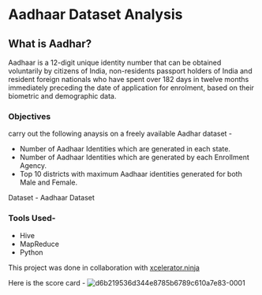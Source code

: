 # Aadhaar Dataset Analysis

## What is Aadhar?
Aadhaar is a 12-digit unique identity number that can be obtained voluntarily by citizens of India, non-residents passport holders of India and resident foreign nationals who have spent over 182 days in twelve months immediately preceding the date of application for enrolment, based on their biometric and demographic data.

### Objectives  

carry out the following anaysis on a freely available Aadhar dataset - 

- Number of Aadhaar Identities which are generated in each state. 
- Number of Aadhaar Identities which are generated by each Enrollment Agency. 
- Top 10 districts with maximum Aadhaar identities generated for both Male and Female.

Dataset - Aadhaar Dataset 

### Tools Used-
- Hive
- MapReduce
- Python 

This project was done in collaboration with [xcelerator.ninja](https://xcelerator.ninja/)

Here is the score card -
![d6b219536d344e8785b6789c610a7e83-0001](https://user-images.githubusercontent.com/23186617/142040964-0df8aab6-f821-4172-b0f9-05e29948518e.jpg)
